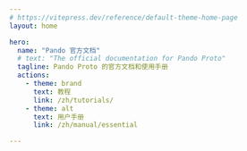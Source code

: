 ```yaml
---
# https://vitepress.dev/reference/default-theme-home-page
layout: home

hero:
  name: "Pando 官方文档"
  # text: "The official documentation for Pando Proto"
  tagline: Pando Proto 的官方文档和使用手册
  actions:
    - theme: brand
      text: 教程
      link: /zh/tutorials/
    - theme: alt
      text: 用户手册
      link: /zh/manual/essential

---
```


